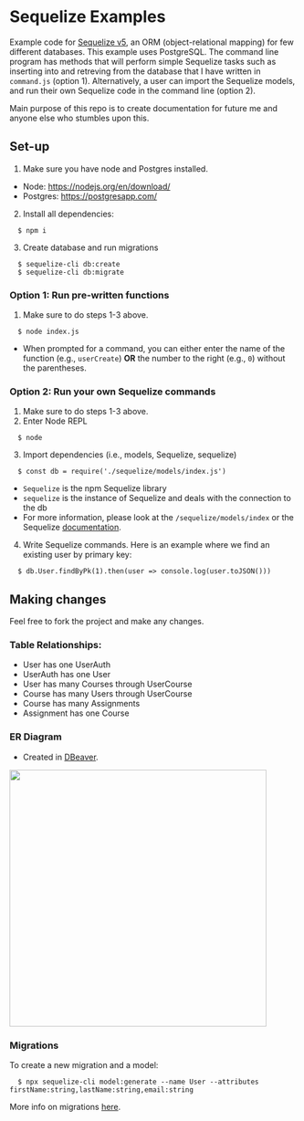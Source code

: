 # Sequelize Examples
Example code for [Sequelize v5](https://sequelize.org), an ORM (object-relational mapping) for few different databases. This example uses PostgreSQL. The command line program has methods that will perform simple Sequelize tasks such as inserting into and retreving from the database that I have written in `command.js` (option 1). Alternatively, a user can import the Sequelize models, and run their own Sequelize code in the command line (option 2).

 Main purpose of this repo is to create documentation for future me and anyone else who stumbles upon this. 

## Set-up
1. Make sure you have node and Postgres installed.
  - Node: https://nodejs.org/en/download/
  - Postgres: https://postgresapp.com/
2. Install all dependencies:
```
  $ npm i
```
3. Create database and run migrations
```
  $ sequelize-cli db:create
  $ sequelize-cli db:migrate
```

### Option 1: Run pre-written functions
1. Make sure to do steps 1-3 above.
```
  $ node index.js
```
- When prompted for a command, you can either enter the name of the function (e.g., `userCreate`) **OR** the number to the right (e.g., `0`) without the parentheses.

### Option 2: Run your own Sequelize commands
1. Make sure to do steps 1-3 above.
2. Enter Node REPL
```
  $ node
```
3. Import dependencies (i.e., models, Sequelize, sequelize)
```
  $ const db = require('./sequelize/models/index.js')
```
  - `Sequelize` is the npm Sequelize library
  - `sequelize` is the instance of Sequelize and deals with the connection to the db
  - For more information, please look at the `/sequelize/models/index` or the Sequelize [documentation](https://sequelize.org/).

4. Write Sequelize commands. Here is an example where we find an existing user by primary key:
```
  $ db.User.findByPk(1).then(user => console.log(user.toJSON()))
```

## Making changes
Feel free to fork the project and make any changes.

### Table Relationships:
- User has one UserAuth
- UserAuth has one User
- User has many Courses through UserCourse
- Course has many Users through UserCourse
- Course has many Assignments
- Assignment has one Course

### ER Diagram 
- Created in [DBeaver](https://dbeaver.io/).

<img src="https://raw.githubusercontent.com/k3ntako/Sequelize-Examples/master/assets/images/er_diagram_20191015.png" width="450px">

### Migrations
To create a new migration and a model:
```
  $ npx sequelize-cli model:generate --name User --attributes firstName:string,lastName:string,email:string
```

More info on migrations [here](https://sequelize.org/master/manual/migrations.html).



